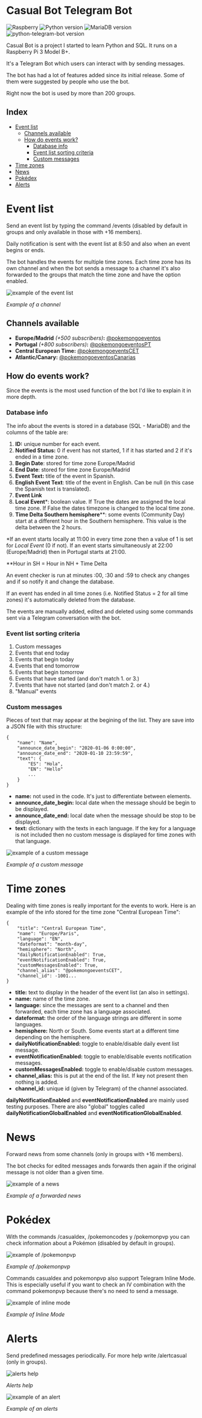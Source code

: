 # **Casual Bot Telegram Bot**

![Raspberry](https://img.shields.io/badge/Raspberry\%20Pi-3\%20Model\%20B+-lightgrey)
![Python version](https://img.shields.io/badge/Python-v3.7-blue)
![MariaDB version](https://img.shields.io/badge/MariaDB-v15.1-blue)
![python-telegram-bot version](https://img.shields.io/badge/python\%20telegram\%20bot-v12.2-blue)

Casual Bot is a project I started to learn Python and SQL. It runs on a Raspberry Pi 3 Model B+.

It's a Telegram Bot which users can interact with by sending messages.

The bot has had a lot of features added since its initial release. Some of them were suggested by people who use the bot.

Right now the bot is used by more than 200 groups.

## **Index**
* [Event list](#event-list)
    * [Channels available](#channels-available)
    * [How do events work?](#how-do-events-work)
        * [Database info](#database-info)
        * [Event list sorting criteria](#event-list-sorting-criteria)
        * [Custom messages](#custom-messages)
* [Time zones](#time-zones)
* [News](#news)
* [Pokédex](#pokédex)
* [Alerts](#alerts)

# **Event list**
Send an event list by typing the command /events (disabled by default in groups and only available in those with +16 members).

Daily notification is sent with the event list at 8:50 and also when an event begins or ends.

The bot handles the events for multiple time zones. Each time zone has its own channel and when the bot sends a message to a channel it's also forwarded to the groups that match the time zone and have the option enabled.

![example of the event list](docs/images/event_list.jpg)

*Example of a channel*

## **Channels available**

* **Europe/Madrid** *(+500 subscribers)***:** [@pokemongoeventos](https://t.me/pokemongoeventos)
* **Portugal** *(+800 subscribers)***:** [@pokemongoeventosPT](https://t.me/pokemongoeventosPT)
* **Central European Time:** [@pokemongoeventsCET](https://t.me/pokemongoeventsCET)
* **Atlantic/Canary:** [@pokemongoeventosCanarias](https://t.me/pokemongoeventosCanarias)

## **How do events work?**
Since the events is the most used function of the bot I'd like to explain it in more depth.

### **Database info**
The info about the events is stored in a database (SQL - MariaDB) and the columns of the table are:

1. **ID:** unique number for each event.
2. **Notified Status:** 0 if event has not started, 1 if it has started and 2 if it's ended in a time zone.
3. **Begin Date**: stored for time zone Europe/Madrid 
4. **End Date**: stored for time zone Europe/Madrid 
5. **Event Text:** title of the event in Spanish.
6. **English Event Text**: title of the event in English. Can be null (in this case the Spanish text is translated).
7. **Event Link**
8. **Local Event***: boolean value. If True the dates are assigned the local time zone. If False the dates timezone is changed to the local time zone.
9. **Time Delta Southern hemisphere****: some events (Community Day) start at a different hour in the Southern hemisphere. This value is the delta between the 2 hours.

\*If an event starts locally at 11:00 in every time zone then a value of 1 is set for *Local Event* (0 if not). If an event starts simultaneously at 22:00 (Europe/Madrid) then in Portugal starts at 21:00.

\**Hour in SH = Hour in NH + Time Delta

An event checker is run at minutes :00, :30 and :59 to check any changes and if so notify it and change the database.

If an event has ended in all time zones (i.e. Notified Status = 2 for all time zones) it's automatically deleted from the database.

The events are manually added, edited and deleted using some commands sent via a Telegram conversation with the bot.

### **Event list sorting criteria**
1. Custom messages
2. Events that end today
3. Events that begin today
4. Events that end tomorrow
5. Events that begin tomorrow
6. Events that have started (and don't match 1. or 3.)
7. Events that have not started (and don't match 2. or 4.)
8. "Manual" events

### **Custom messages**
Pieces of text that may appear at the begining of the list. They are save into a JSON file with this structure:

```
{
    "name": "Name",
    "announce_date_begin": "2020-01-06 0:00:00",
    "announce_date_end": "2020-01-10 23:59:59",
    "text": {
        "ES": "Hola",
        "EN": "Hello"
        ...
    }
}
```

* **name:** not used in the code. It's just to differentiate between elements.
* **announce_date_begin:** local date when the message should be begin to be displayed.
* **announce_date_end:** local date when the message should be stop to be displayed.
* **text:** dictionary with the texts in each language. If the key for a language is not included then no custom message is displayed for time zones with that language.

![example of a custom message](docs/images/events_custom_message.jpg)

*Example of a custom message*

# **Time zones**
Dealing with time zones is really important for the events to work. Here is an example of the info stored for the time zone "Central European Time":

```
{
    "title": "Central European Time",
    "name": "Europe/Paris",
    "language": "EN",
    "dateformat": "month-day",
    "hemisphere": "North",
    "dailyNotificationEnabled": True,
    "eventNotificationEnabled": True,
    "customMessagesEnabled": True,
    "channel_alias": "@pokemongoeventsCET",
    "channel_id": -1001...
}
```

* **title:** text to display in the header of the event list (an also in settings).
* **name:** name of the time zone.
* **language:** since the messages are sent to a channel and then forwarded, each time zone has a language associated.
* **dateformat:** the order of the language strings are different in some languages.
* **hemisphere:** North or South. Some events start at a different time depending on the hemisphere.
* **dailyNotificationEnabled:** toggle to enable/disable daily event list message.
* **eventNotificationEnabled:** toggle to enable/disable events notification messages.
* **customMessagesEnabled:** toggle to enable/disable custom messages.
* **channel_alias:** this is put at the end of the list. If key not present then nothing is added.
* **channel_id:** unique id (given by Telegram) of the channel associated.

**dailyNotificationEnabled** and **eventNotificationEnabled** are mainly used testing purposes. There are also "global" toggles called **dailyNotificationGlobalEnabled** and **eventNotificationGlobalEnabled**.

# **News**
Forward news from some channels (only in groups with +16 members).

The bot checks for edited messages ands forwards then again if the original message is not older than a given time.

![example of a news](docs/images/news.jpg)

*Example of a forwarded news*

# **Pokédex**
With the commands /casualdex, /pokemoncodes y /pokemonpvp you can check information about a Pokémon (disabled by default in groups).

![example of /pokemonpvp](docs/images/pokemonpvp.jpg)

*Example of /pokemonpvp*

Commands casualdex and pokemonpvp also support Telegram Inline Mode. This is especially useful if you want to check an IV combination with the command pokemonpvp because there's no need to send a message.

![example of inline mode](docs/images/pokemonpvp_inlinemode.gif)

*Example of Inline Mode*

# **Alerts**
Send predefined messages periodically. For more help write /alertcasual (only in groups).

![alerts help](docs/images/alerts_help.jpg)

*Alerts help*

![example of an alert](docs/images/alerts_example.jpg)

*Example of an alerts*
